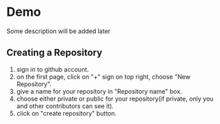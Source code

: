 # Demo
Some description will be added later
## Creating a Repository
1. sign in to github account.
2. on the first page, click on "+" sign on top right, choose "New Repository".
3. give a name for your repository in "Repository name" box.
4. choose either private or public for your repository(if private, only you and other contributors can see it).
5. click on "create repository" button.
